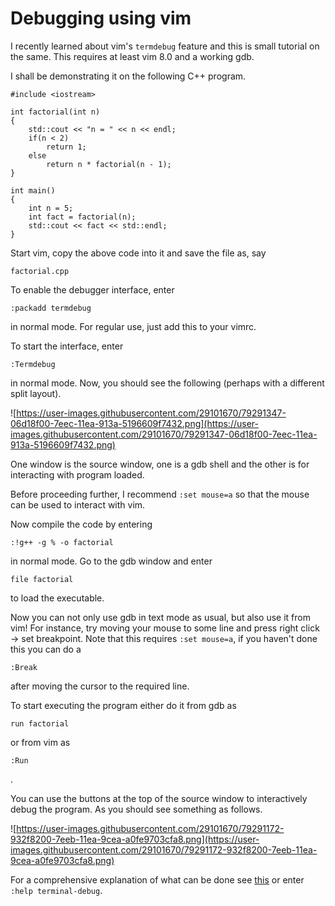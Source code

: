 # Debugging using vim


I recently learned about vim's `termdebug` feature and this is small tutorial on
the same. This requires at least vim 8.0 and a working gdb.

I shall be demonstrating it on the following C++ program.

```
#include <iostream>

int factorial(int n)
{
    std::cout << "n = " << n << endl;
    if(n < 2)
        return 1;
    else
        return n * factorial(n - 1);
}

int main()
{
    int n = 5;
    int fact = factorial(n);
    std::cout << fact << std::endl;
}

```

Start vim, copy the above code into it and save the file as, say

```
factorial.cpp
```

To enable the debugger interface, enter

```
:packadd termdebug
```

in normal mode. For regular use, just add this to your vimrc.

To start the interface, enter

```
:Termdebug
```

in normal mode. Now, you should see the following
(perhaps with a different split layout).

![https://user-images.githubusercontent.com/29101670/79291347-06d18f00-7eec-11ea-913a-5196609f7432.png](https://user-images.githubusercontent.com/29101670/79291347-06d18f00-7eec-11ea-913a-5196609f7432.png)

One window is the source window, one is a gdb shell and the other is for
interacting with program loaded.

Before proceeding further, I recommend `:set mouse=a` so that the mouse can be
used to interact with vim.

Now compile the code by entering

```
:!g++ -g % -o factorial
```

in normal mode. Go to
the gdb window and enter

```
file factorial
```

to load the executable.

Now you can not only use gdb in text mode as usual, but also use it from vim! For instance,
try moving your mouse to some line and press right click -> set breakpoint. Note
that this requires `:set mouse=a`, if you haven't done this you can do a

```
:Break
```

after moving the cursor to the required line.

To start executing the program either do it from gdb as

```
run factorial
```

or from vim as

```
:Run
```

.

You can use the buttons at the top of the source window to interactively debug the
program. As you should see something as follows.

![https://user-images.githubusercontent.com/29101670/79291172-932f8200-7eeb-11ea-9cea-a0fe9703cfa8.png](https://user-images.githubusercontent.com/29101670/79291172-932f8200-7eeb-11ea-9cea-a0fe9703cfa8.png)

For a comprehensive explanation of what can be done see
[this](https://vimhelp.org/terminal.txt.html#terminal-debug) or enter `:help terminal-debug`.